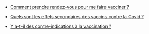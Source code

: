 - [Comment prendre rendez-vous pour me faire vacciner ?](/je-veux-me-faire-vacciner.html#comment-prendre-rendez-vous-pour-me-faire-vacciner)

- [Quels sont les effets secondaires des vaccins contre la Covid ?](/je-veux-me-faire-vacciner.html#quels-sont-les-effets-secondaires-des-vaccins-contre-la-covid)

- [Y a-t-il des contre-indications à la vaccination ?](/je-veux-me-faire-vacciner.html#y-a-t-il-des-contre-indications-a-la-vaccination)
